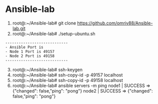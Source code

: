 # Ansible-lab  
  1) root@:~/Ansible-lab# git clone https://github.com/omriv88/Ansible-lab.git
  2) root@:~/Ansible-lab# ./setup-ubuntu.sh
     
    ----------------------------
    - Ansible Port is
    - Node 1 Port is 49157
    - Node 2 Port is 49158
    ----------------------------
 3) root@:~/Ansible-lab# ssh-keygen
 4) root@:~/Ansible-lab# ssh-copy-id -p 49157 localhost
 5) root@:~/Ansible-lab# ssh-copy-id -p 49158 localhost
 6) root@:~/Ansible-lab# ansible servers -m ping
    node1 | SUCCESS => {"changed": false,"ping": "pong"}
    node2 | SUCCESS => {"changed": false,"ping": "pong"}





